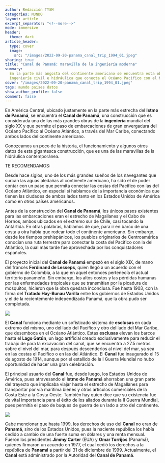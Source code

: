 ```yaml
---
author: Redacción TYSM
categories: MUNDO
layout: article
excerpt_separator: "<!--more-->"
mode: immersive
header:
  theme: dark
article_header:
  type: cover
  image:
    src: "/images/2022-09-20-panama_canal_trip_1994_01.jpeg"
sharing: true
title: "Canal de Panamá: maravilla de la ingeniería moderna"
summary:
  En la parte más angosta del continente americano se encuentra esta obra de
  ingeniería civil e hidráulica que conecta el Océano Pacífico con el Mar Caribe
cover: "/images/2022-09-20-panama_canal_trip_1994_01.jpeg"
tags: mundo paises datos
show_author_profile: false
comment: false
---
```


En América Central, ubicado justamente en la parte más estrecha del **Istmo de Panamá**, se encuentra el **Canal de Panamá**, una construcción que es considerada una de las más grandes obras de la **ingeniería** mundial del siglo XX y que permite el paso de embarcaciones de gran envergadura del Océano Pacífico al Océano Atlántico, a través del Mar Caribe, conectando ambos lados del continente americano.

Conozcamos un poco de la historia, el funcionamiento y algunos otros datos de esta gigantesca construcción, que es una de las maravillas de la hidráulica contemporánea.

TE RECOMENDAMOS:

Desde hace siglos, uno de los más grandes sueños de los navegantes que surcan las aguas aledañas al continente americano, ha sido el de poder contar con un paso que permita conectar las costas del Pacífico con las del Océano Atlántico, en especial si hablamos de la importancia económica que tienen las ciudades de ambos lados tanto en los Estados Unidos de América como en otros países americanos.

Antes de la construcción del **Canal de Panamá**, los únicos pasos existentes para las embarcaciones eran el estrecho de Magallanes y el Cabo de Hornos, ambos ubicados en el extremo sur de Chile, casi tocando la Antártida. En otras palabras, hablamos de que, para ir en barco de una costa a otra había que rodear todo el continente americano. Sin embargo, desde los tiempos prehispánicos, los pueblos originarios de Centroamérica conocían una ruta terrestre para conectar la costa del Pacífico con la del Atlántico, la cual más tarde fue aprovechada por los conquistadores españoles.

El proyecto inicial del **Canal de Panamá** empezó en el siglo XIX, de mano del francés **Ferdinand de Lesseps**, quien llegó a un acuerdo con el gobierno de Colombia, a la que en aquel entonces pertenecía el actual territorio panameño. Sin embargo, los altos costos y las pérdidas humanas por las enfermedades tropicales que se transmitían por la picadura de mosquitos, hicieron que la obra quedara inconclusa. Fue hasta 1903, con la firma del **Tratado Hay-Bunau Varilla** entre los gobiernos de Estados Unidos y el de la recientemente independizada Panamá, que la obra pudo ser completada.

![](https://upload.wikimedia.org/wikipedia/commons/thumb/0/0d/Panama_Canal_PIA03368_lrg.jpg/1017px-Panama_Canal_PIA03368_lrg.jpg)

El **Canal** funciona mediante un sofisticado sistema de **esclusas** en cada extremo del mismo, uno del lado del Pacífico y otro del lado del Mar Caribe, que desemboca en el Océano Atlántico. Estas **esclusas** elevan los barcos hasta el **Lago Gatún**, un lago artificial creado exclusivamente para reducir el trabajo de para la excavación del canal, que se encuentra a 27.5 metros sobre el nivel del mar, para después descenderlos al nivel del mar, ya sea en las costas el Pacífico o en las del Atlántico. El **Canal** fue inaugurado el 15 de agosto de 1914, aunque por el estallido de la I Guerra Mundial no hubo oportunidad de hacer una gran celebración.

El principal usuario del **Canal** fue, desde luego, los Estados Unidos de América, pues atravesando el **Istmo de Panamá** ahorraban una gran parte del trayecto que implicaba viajar hasta el estrecho de Magallanes para transportar por vía marítima bienes y otros artículos comerciales de la Costa Este a la Costa Oeste. También hay quien dice que su existencia fue de vital importancia para el éxito de los aliados durante la II Guerra Mundial, pues permitía el paso de buques de guerra de un lado a otro del continente.

![](https://upload.wikimedia.org/wikipedia/commons/thumb/f/f7/Panama_Canal_Gatun_Locks.jpg/1024px-Panama_Canal_Gatun_Locks.jpg)

Cabe mencionar que hasta 1999, los derechos de uso del **Canal** no eran de **Panamá**, sino de los Estados Unidos, pues la naciente república los había cedido a cambio de una fuerte suma en dólares y una renta mensual. Fueron los presidentes **Jimmy Carter** (EUA) y **Omar Torrijos** (Panamá), quienes firmaron un acuerdo en 1977, el cual cedió los derechos a la república de **Panamá** a partir del 31 de diciembre de 1999. Actualmente, el **Canal** está administrado por la Autoridad del **Canal de Panamá**.
